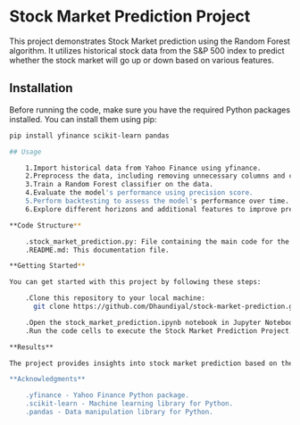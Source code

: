 # Stock Market Prediction Project

This project demonstrates Stock Market prediction using the Random Forest algorithm. It utilizes historical stock data from the S&P 500 index to predict whether the stock market will go up or down based on various features.

## Installation

Before running the code, make sure you have the required Python packages installed. You can install them using pip:

```bash
pip install yfinance scikit-learn pandas

## Usage

    1.Import historical data from Yahoo Finance using yfinance.
    2.Preprocess the data, including removing unnecessary columns and creating a target variable.
    3.Train a Random Forest classifier on the data.
    4.Evaluate the model's performance using precision score.
    5.Perform backtesting to assess the model's performance over time.
    6.Explore different horizons and additional features to improve predictions.

**Code Structure**

    .stock_market_prediction.py: File containing the main code for the project.
    .README.md: This documentation file.

**Getting Started**

You can get started with this project by following these steps:

    .Clone this repository to your local machine:
      git clone https://github.com/Dhaundiyal/stock-market-prediction.git

    .Open the stock_market_prediction.ipynb notebook in Jupyter Notebook or your preferred Python environment.
    .Run the code cells to execute the Stock Market Prediction Project.

**Results**

The project provides insights into stock market prediction based on the Random Forest algorithm. You can expect to see precision scores and visualizations of the model's performance over time.

**Acknowledgments**

    .yfinance - Yahoo Finance Python package.
    .scikit-learn - Machine learning library for Python.
    .pandas - Data manipulation library for Python.
